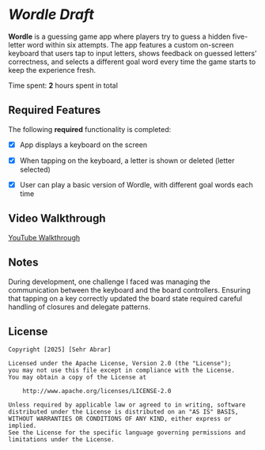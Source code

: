 # *Wordle Draft*

**Wordle** is a guessing game app where players try to guess a hidden five-letter word within six attempts. The app features a custom on-screen keyboard that users tap to input letters, shows feedback on guessed letters’ correctness, and selects a different goal word every time the game starts to keep the experience fresh.

Time spent: **2** hours spent in total

## Required Features

The following **required** functionality is completed:

- [x] App displays a keyboard on the screen
- [x] When tapping on the keyboard, a letter is shown or deleted (letter selected)
- [x] User can play a basic version of Wordle, with different goal words each time


## Video Walkthrough
[YouTube Walkthrough](https://youtube.com/shorts/qf_9chZF4lw?feature=share)


## Notes

During development, one challenge I faced was managing the communication between the keyboard and the board controllers. Ensuring that tapping on a key correctly updated the board state required careful handling of closures and delegate patterns.

## License

    Copyright [2025] [Sehr Abrar]

    Licensed under the Apache License, Version 2.0 (the "License");
    you may not use this file except in compliance with the License.
    You may obtain a copy of the License at

        http://www.apache.org/licenses/LICENSE-2.0

    Unless required by applicable law or agreed to in writing, software
    distributed under the License is distributed on an "AS IS" BASIS,
    WITHOUT WARRANTIES OR CONDITIONS OF ANY KIND, either express or implied.
    See the License for the specific language governing permissions and
    limitations under the License.
